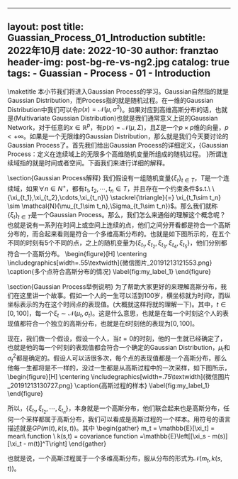 
---
layout:     post
title:      Guassian_Process_01_Introduction
subtitle:   2022年10月
date:       2022-10-30
author:     franztao
header-img: post-bg-re-vs-ng2.jpg
catalog: true
tags:
    - Guassian
    - Process
    - 01
    - Introduction
---
            

\maketitle
本小节我们将进入Gaussian Process的学习。Gaussian自然指的就是Gaussian Distribution，而Process指的就是随机过程。在一维的Gaussian Distribution中我们可以令$p(x) = \mathcal{N}(\mu,\sigma^2)$。如果对应到高维高斯分布的话，也就是(Multivariate Gaussian Distribution)也就是我们通常意义上说的Gaussian Network，对于任意的$x\in \mathbb{R}^p$，有$p(x) = \mathcal{N}(\mu,\Sigma)$，且$\Sigma$是一个$p\times p$维的向量，$p< +\infty$。如果是一个无限维的Gaussian Distribution，那么就是我们今天要讨论的Gaussian Process了。首先我们给出Gaussian Process的详细定义，{Gaussian Process：定义在连续域上的无限多个高维随机变量所组成的随机过程。 }所谓连续域指的就是时间或者空间。下面我们来进行详细的解释。

\section{Gaussian Process解释}
我们假设有一组随机变量$\{ \xi_t \}_{t\in T}$，$T$是一个连续域，如果$\forall n \in N^+$，都有$t_1,t_2,\cdots,t_n \in T$，并且存在一个约束条件$s.t.\ \{\xi_{t_1},\xi_{t_2},\cdots,\xi_{t_n}\} \stackrel{\triangle}{=} \xi_{t_1\sim t_n} \sim \mathcal{N}(\mu_{t_1\sim t_n},\Sigma_{t_1\sim t_n})$。那么我们就称$\{ \xi_t \}_{t\in T}$是一个Gaussian Process。那么，我们怎么来通俗的理解这个概念呢？也就是说有一系列在时间上或空间上连续的点，他们之间分开看都是符合一个高斯分布的，而合起来看则是符合一个多维高斯分布的。也就是如下图所示的，在五个不同的时刻有5个不同的点，之上的随机变量为$\{\xi_{t_1},\xi_{t_2},\xi_{t_3},\xi_{t_4},\xi_{t_5}\}$，他们分别都符合一个高斯分布。
\begin{figure}[H]
    \centering
    \includegraphics[width=.55\textwidth]{微信图片_20191213121553.png}
    \caption{多个点符合高斯分布的情况}
    \label{fig:my_label_1}
\end{figure}

\section{Gaussian Process举例说明}
为了帮助大家更好的来理解高斯分布，我们在这里讲一个故事。假如一个人的一生可以活到100岁，横坐标就为时间$t$，而纵坐标表示的为在这个时间点的表现值。(大概就这样将就的理解一下)。其中，$t \in [0,100]$，每一个$\xi_t \sim \mathcal{N}(\mu_t,\sigma_t)$。这是什么意思，也就是在每一个时刻这个人的表现值都符合一个独立的高斯分布，也就是在$t$时刻他的表现为$[0,100]$。

现在，我们做一个假设，假设一个人，当$t=0$的时刻，他的一生就已经确定了，也就是他的每一个时刻的表现值都会符合一个确定的Gaussian Distribution，$\mu_t$和$\sigma_t^2$都是确定的。假设人可以活很多次，每个点的表现值都是一个高斯分布，那么他每一生都将是不一样的，没过一生都是从高斯过程中的一次采样，如下图所示，
\begin{figure}[H]
    \centering
    \includegraphics[width=.75\textwidth]{微信图片_20191213130727.png}
    \caption{高斯过程的样本}
    \label{fig:my_label_1}
\end{figure}

所以，$\{\xi_{t_1},\xi_{t_2},\cdots,\xi_{t_n}\}$，本身就是一个高斯分布，他们联合起来也是高斯分布，任何一个采样都属于高斯分布，我们可以看成是高斯过程的一个样本。用符号的语言描述就是$GP(m(t),k(s,t))$。其中
\begin{gather}
    m_t = \mathbb{E}[\xi_t] = mean\ function \\
    k(s,t) = covariance function =\mathbb{E}\left[[\xi_s - m(s)][\xi_t - m(t)]^T\right]
\end{gather}

也就是说，一个高斯过程属于一个多维高斯分布，服从分布的形式为$\mathcal{N}(m_t,k(s,t))$。                                                                                                                                              



